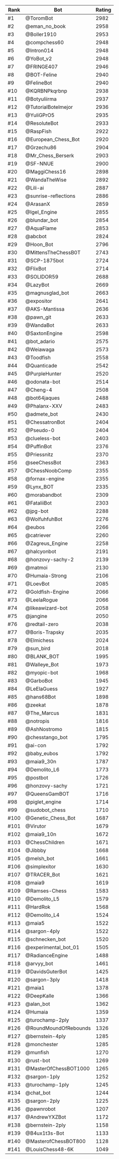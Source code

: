 Rank|Bot|Rating
---|---|---
#1|@ToromBot|2982
#2|@eman_no_book|2958
#3|@Boller1910|2953
#4|@compchess60|2948
#5|@Intron014|2948
#6|@YoBot_v2|2948
#7|@FRINGE407|2946
#8|@BOT-Feline|2940
#9|@FelineBot|2940
#10|@KQRBNPkqrbnp|2938
#11|@Botyuliirma|2937
#12|@TutorialBotelmejor|2936
#13|@YuliGPrO5|2935
#14|@ResoluteBot|2933
#15|@RaspFish|2922
#16|@European_Chess_Bot|2920
#17|@Grzechu86|2904
#18|@Mr_Chess_Berserk|2903
#19|@SF-NNUE|2900
#20|@MaggiChess16|2898
#21|@WandaTheWise|2892
#22|@Lili-ai|2887
#23|@sunrise-reflections|2886
#24|@ArasanX|2859
#25|@Igel_Engine|2855
#26|@blundar_bot|2854
#27|@AquaFlame|2853
#28|@abcbot|2824
#29|@Hoon_Bot|2796
#30|@MittensTheChessB0T|2743
#31|@SCP-1875bot|2724
#32|@FlixBot|2714
#33|@SOLIDOR59|2688
#34|@LazyBot|2669
#35|@magnusglad_bot|2663
#36|@expositor|2641
#37|@AKS-Mantissa|2636
#38|@pawn_git|2633
#39|@WandaBot|2633
#40|@SaxtonEngine|2598
#41|@bot_adario|2575
#42|@Weiawaga|2573
#43|@Toodfish|2558
#44|@Quanticade|2542
#45|@PurpleHunter|2520
#46|@odonata-bot|2514
#47|@Cheng-4|2508
#48|@bot64jaques|2488
#49|@Phalanx-XXV|2483
#50|@admete_bot|2430
#51|@ChessatronBot|2404
#52|@Pseudo-0|2404
#53|@clueless-bot|2403
#54|@PuffinBot|2376
#55|@Priessnitz|2370
#56|@seeChessBot|2363
#57|@ChessNoobComp|2355
#58|@fornax-engine|2355
#59|@Lynx_BOT|2335
#60|@morabandbot|2309
#61|@FataliiBot|2303
#62|@jpg-bot|2288
#63|@WolfuhfuhBot|2276
#64|@eubos|2266
#65|@catriever|2260
#66|@Zagreus_Engine|2258
#67|@halcyonbot|2191
#68|@honzovy-sachy-2|2139
#69|@matmoi|2130
#70|@Humaia-Strong|2106
#71|@LoevBot|2085
#72|@Goldfish-Engine|2066
#73|@LeelaRogue|2066
#74|@likeawizard-bot|2058
#75|@jangine|2050
#76|@redtail-zero|2038
#77|@Boris-Trapsky|2035
#78|@Elmichess|2024
#79|@sun_bird|2018
#80|@BLANK_BOT|1995
#81|@Walleye_Bot|1973
#82|@myopic-bot|1968
#83|@GarboBot|1945
#84|@LeElaGuess|1927
#85|@hans68Bot|1898
#86|@zeekat|1878
#87|@The_Marcus|1831
#88|@notropis|1816
#89|@AshNostromo|1815
#90|@chesstango_bot|1795
#91|@ai-con|1792
#92|@baby_eubos|1792
#93|@maia9_30n|1787
#94|@Demolito_L6|1773
#95|@postbot|1726
#96|@honzovy-sachy|1721
#97|@QueensGamBOT|1716
#98|@piglet_engine|1714
#99|@sudobot_chess|1710
#100|@Genetic_Chess_Bot|1687
#101|@Virutor|1679
#102|@maia9_10n|1672
#103|@ChessChildren|1671
#104|@Jibbby|1668
#105|@melsh_bot|1661
#106|@simplexitor|1630
#107|@TRACER_Bot|1621
#108|@maia9|1619
#109|@Ramses-Chess|1583
#110|@Demolito_L5|1579
#111|@HardRok|1568
#112|@Demolito_L4|1524
#113|@maia5|1522
#114|@sargon-4ply|1522
#115|@schnecken_bot|1520
#116|@experimental_bot_01|1505
#117|@RadianceEngine|1488
#118|@arvyy_bot|1461
#119|@DavidsGuterBot|1425
#120|@sargon-3ply|1418
#121|@maia1|1378
#122|@DeepKalle|1366
#123|@alan_bot|1362
#124|@Humaia|1359
#125|@turochamp-2ply|1337
#126|@RoundMoundOfRebounds|1326
#127|@bernstein-4ply|1285
#128|@monchester|1285
#129|@munfish|1270
#130|@rust-bot|1269
#131|@MasterOfChessBOT1000|1265
#132|@sargon-1ply|1252
#133|@turochamp-1ply|1245
#134|@chat_bot|1244
#135|@sargon-2ply|1225
#136|@pawnrobot|1207
#137|@AndrewYXZBot|1172
#138|@bernstein-2ply|1158
#139|@B4ux1t3s-Bot|1133
#140|@MasterofChessBOT800|1128
#141|@LouisChess48-6K|1049
